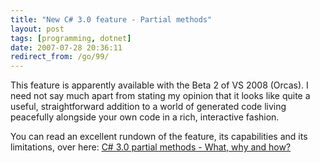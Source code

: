 ```yaml
---
title: "New C# 3.0 feature - Partial methods"
layout: post
tags: [programming, dotnet]
date: 2007-07-28 20:36:11
redirect_from: /go/99/
---
```


This feature is apparently available with the Beta 2 of VS 2008 (Orcas). I need not say much apart from stating my opinion that it looks like quite a useful, straightforward addition to a world of generated code living peacefully alongside your own code in a rich, interactive fashion.

You can read an excellent rundown of the feature, its capabilities and its limitations, over here:  [C# 3.0 partial methods - What, why and how?](http://community.bartdesmet.net/blogs/bart/archive/2007/07/28/c-3-0-partial-methods-what-why-and-how.aspx)
